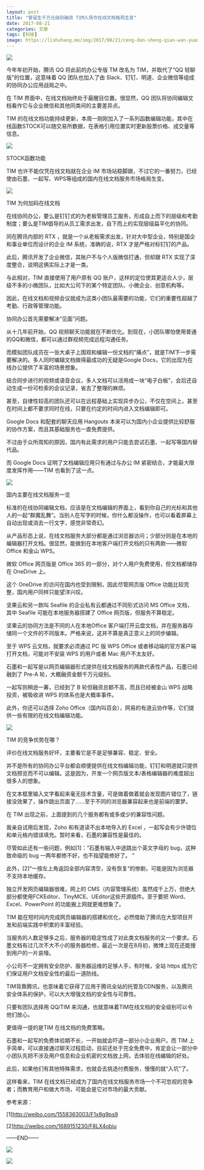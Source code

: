 ```yaml
---
layout: post
title: "曾诞生千万元级别融资 TIM入场令在线文档格局生变"
date: 2017-08-21
categories: 文章
tags: [科技]
image: https://lishuhang.me/img/2017/08/21/ceng-dan-sheng-qian-wan-yuan/01.png
---
```


![](http://mmbiz.qpic.cn/mmbiz_png/AdRKyBVLoHKNaDw8krUeiaz2pZuG0malbXnY3RZv6RQibqD4LSicS3H7s5fbTMHsVWUEn81Jzic1DOeibHSjPR20ibyA/0?wx_fmt=png)

今年年初开始，腾讯 QQ 将此前的办公专版 TM 改名为 TIM，并取代了“QQ 轻聊版”的位置，这意味着 QQ 团队也加入了由 Slack、钉钉、明道、企业微信等组成的协同办公应用战局之中。

在 TIM 界面中，在线文档始终处于最醒目位置。很显然，QQ 团队将协同编辑文档看作它与企业微信和其他同类间的主要差异点。

TIM 的在线文档功能持续更新，本周一刚刚加入了一系列函数编辑功能，其中在线函数STOCK可以随交易所数据，在表格引用位置实时更新股票价格、成交量等信息。

![](https://lishuhang.me/img/2017/08/21/ceng-dan-sheng-qian-wan-yuan/01.png)

STOCK函数功能

TIM 也许不能仅凭在线文档就在企业 IM 市场站稳脚跟，不过它的一番努力，已经使由石墨、一起写、WPS等组成的国内在线文档服务市场格局生变。

![](https://lishuhang.me/img/2017/08/21/ceng-dan-sheng-qian-wan-yuan/02.png)

TIM 为何加码在线文档

在线协同办公，要么是钉钉式的为老板管理员工服务，形成自上而下的层级和考勤制度；要么是TIM倡导的从员工需求出发，自下而上的实现层级扁平化的协同。

同在腾讯内部的 RTX ，就是一个从老板需求出发，针对大中型企业，特别是国企和事业单位而设计的企业 IM 系统，准确的说，RTX 才是严格对标钉钉的产品。

此后，腾讯开发了企业微信，其账户不与个人版微信打通，但却跟 RTX 实现了深度整合，说明这俩实际上才是一类。

与此相对，TIM 直接使用了用户原有 QQ 账户，这样的定位使其更适合人少，层级不多的小微团队，比如大公司下的某个特定团队、小微企业、创意机构等。

因此，在线文档和视频会议就成为这类小团队最需要的功能，它们的重要性超越了考勤、行政等管理功能。

协同办公首先需要解决“见面”问题。

从十几年前开始，QQ 视频聊天功能就在不断优化。到现在，小团队哪怕使用普通的QQ和微信，都可以通过群视频完成远程沟通任务。

而模拟团队成员在一张大桌子上围观和编辑一份文档的“痛点”，就是TIM下一步需要解决的。多人同时编辑文档做得最成功的无疑是Google Docs，它的出现为在线办公提供了丰富的场景想象。

结合同步进行的视频或语音会议，多人文档可以活用成一块“电子白板”，会后还自动生成一份可检索的会议记录，省去了整理的麻烦。

甚至，自律性较高的团队还可以在远程基础上实现异步办公，不仅在空间上，甚至在时间上都不要求同时在线，只要在约定的时间内进入文档编辑即可。

Google Docs 和配套的聊天应用 Hangouts 本来可以为国内小企业提供比较舒服的协作方案，而且其基础服务也一直免费提供。

不过由于众所周知的原因，国内有此需求的用户只能去尝试石墨、一起写等国内替代品。

而 Google Docs 证明了文档编辑应用只有通过与办公 IM 紧密结合，才能最大限度发挥作用——TIM 也看到了这一点。

![](https://lishuhang.me/img/2017/08/21/ceng-dan-sheng-qian-wan-yuan/03.png)

国内主要在线文档服务一览

标准的在线协同编辑文档，应该是在文档编辑的界面上，看到你自己的光标和其他人的一起“群魔乱舞”。当别人在写字的时候，你什么都没操作，也可以看着屏幕上自动出现或消去一行文字，感觉非常奇幻。

从产品形态上说，在线文档服务大部分都是通过浏览器访问；少部分则是在本地的编辑器打开文档。很显然，能做到在本地客户端打开文档的只有两款——微软 Office 和金山 WPS。

微软 Office 网页版是 Office 365 的一部分，对个人用户免费使用，但文档都储存在 OneDrive 上。

这个 OneDrive 的访问在国内也受到限制，因此尽管网页版 Office 功能比较完整，国内用户同样只能望洋兴叹。

坚果云和另一款叫 Seafile 的企业私有云都通过不同形式访问 MS Office 文档，其中 Seafile 可能在本地服务器搭建了 Office 网页版，但服务不算稳定。

坚果云的协同方法是不同的人在本地Office 客户端打开云盘文档，并在服务器存储同一个文件的不同版本。严格来说，这并不算是真正意义上的同步编辑。

至于 WPS 云文档，就要求必须通过 PC 版 WPS Office 或者移动端的官方客户端打开文档，可能对不安装 WPS 的用户或者 Mac 用户不太友好。

石墨和一起写是以网页编辑器形式提供在线文档服务的两款代表性产品，石墨已经融到了 Pre-A 轮，大概融资金额千万元级别。

一起写则稍逊一筹，已经到了 B 轮但融资总额不高，而且已经被金山 WPS 战略投资，被吸收进 WPS 的体系也是大概率事件。

此外，你还可以选择 Zoho Office（国内叫百会），网易的有道云协作等，它们提供一些有限的在线文档编辑功能。

![](https://lishuhang.me/img/2017/08/21/ceng-dan-sheng-qian-wan-yuan/04.png)

TIM 的竞争优势在哪？

评价在线文档服务好坏，主要看它是不是足够兼容、稳定、安全。

并不是所有的协同办公平台都会顺便提供在线文档编辑功能，钉钉和明道就只提供文档预览而不可以编辑。这是因为，开发一个网页版文本/表格编辑器的难度超出很多人的想象。

在文本框里输入文字看起来毫无技术含量，可是做着做着就会发现图片错位了，链接没效果了，操作跳出页面了……至于不同的浏览器兼容起来也是前端的噩梦。

在 TIM 出现之前，上面提到的几个服务都有或多或少的兼容性问题。

我亲自试用后发现，Zoho 和有道读不出本地导入的 Excel ，一起写会有少许错位和单元格内错误填充。暂时来看，石墨的兼容性是最佳的。

尽管如此还有一些问题，例如[1]：“石墨有输入中途跳出个英文字母的 bug，这种致命级的 bug 一两年都修不好，也不指望能修好了。 ”

此外，[2]“一按左上角返回全部内容清空，没有恢复“的惨剧，可能是因为浏览器不支持本地缓存。

独立开发网页编辑器很难，网上的 CMS（内容管理系统）虽然成千上万，但绝大部分都使用FCKEditor、TinyMCE、UEditor这些开源插件。至于要把 Word、Excel、PowerPoint 的功能搬上网就更难想象了。

TIM 能在短时间内完成网页编辑器的搭建和优化，必然借助了腾讯在大型项目开发和前端实践中积累的丰富经验。

当服务的人数足够多之后，服务器的稳定性成了对此类文档服务的又一个要求。石墨文档有过几次不大不小的服务器检修，最近一次是在8月初，微博上现在还能搜到用户的一片哀嚎。

小公司不一定拥有安全防护、服务器运维的足够人手，有时候，全站 https 成为它们保证用户文档安全性的最后一道防线。

TIM背靠腾讯，也意味着它获得了应用于腾讯全站的托管及CDN服务，以及腾讯安全体系的保护，可以大大增强文档的安全性与可靠性。

只要有团队选择用 QQ/TIM 来沟通，也就意味着TIM在线文档的安全级别可以令他们放心。

更值得一提的是TIM 在线文档的免费策略。

石墨和一起写的免费体验期不长，一开始就会吓退一部分小企业用户。而 TIM 上手简单，可以直接通过聊天过程启动，目前还处于完全免费中，肯定会让一部分中小团队先把不涉及用户信息和企业机密的文档放上网，去体验在线编辑的好处。

此后，如果他们有其他特殊需求，也就会去挑选付费服务，慢慢的就“入坑”了。

这样看来，TIM 在线文档已经成为了国内在线文档服务市场一个不可忽视的竞争者；而教育用户和做大市场，可能会是它对市场的最大贡献。

参考来源：

[1]http://weibo.com/1558363003/F1x8g9ps9

[2]http://weibo.com/1689151230/F8LX4obiu

——END——

![](https://lishuhang.me/img/2017/08/21/ceng-dan-sheng-qian-wan-yuan/05.jpg)

![](https://lishuhang.me/img/2017/08/21/ceng-dan-sheng-qian-wan-yuan/06.jpg)